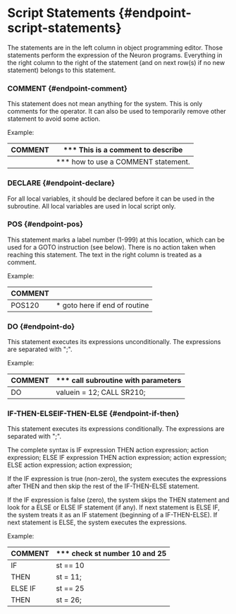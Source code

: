 # Script Statements {#endpoint-script-statements}

The statements are in the left column in object programming editor. Those statements perform the expression of the Neuron programs. Everything in the right column to the right of the statement (and on next row(s) if no new statement) belongs to this statement.

### COMMENT {#endpoint-comment}

This statement does not mean anything for the system. This is only comments for the operator. It can also be used to temporarily remove other statement to avoid some action.

Example:

| COMMENT | \*\*\* This is a comment to describe   |
| ------- | -------------------------------------- |
|         | \*\*\* how to use a COMMENT statement. |

### DECLARE {#endpoint-declare}

For all local variables, it should be declared before it can be used in the subroutine. All local variables are used in local script only.

### POS {#endpoint-pos}

This statement marks a label number (1-999) at this location, which can be used for a GOTO instruction (see below). There is no action taken when reaching this statement. The text in the right column is treated as a comment.

Example:

| COMMENT |                                |
| ------- | ------------------------------ |
| POS120  | \* goto here if end of routine |

### DO {#endpoint-do}

This statement executes its expressions unconditionally. The expressions are separated with &quot;;&quot;.

Example:

| COMMENT | \*\*\* call subroutine with parameters |
| ------- | -------------------------------------- |
| DO      | valuein = 12; CALL SR210;              |

### IF-THEN-ELSEIF-THEN-ELSE {#endpoint-if-then}

This statement executes its expressions conditionally. The expressions are separated with &quot;;&quot;.

The complete syntax is IF expression THEN action expression; action expression; ELSE IF expression THEN action expression; action expression; ELSE action expression; action expression;

If the IF expression is true (non-zero), the system executes the expressions after THEN and then skip the rest of the IF-THEN-ELSE statement.

If the IF expression is false (zero), the system skips the THEN statement and look for a ELSE or ELSE IF statement (if any). If next statement is ELSE IF, the system treats it as an IF statement (beginning of a IF-THEN-ELSE). If next statement is ELSE, the system executes the expressions.

Example:

| COMMENT | \*\*\* check st number 10 and 25 |
| ------- | -------------------------------- |
| IF      | st == 10                         |
| THEN    | st = 11;                         |
| ELSE IF | st == 25                         |
| THEN    | st = 26;                         |
